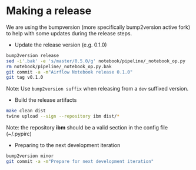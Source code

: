 <!--
{% comment %}
Copyright 2018-2021 IBM Corporation

Licensed under the Apache License, Version 2.0 (the "License");
you may not use this file except in compliance with the License.
You may obtain a copy of the License at

http://www.apache.org/licenses/LICENSE-2.0

Unless required by applicable law or agreed to in writing, software
distributed under the License is distributed on an "AS IS" BASIS,
WITHOUT WARRANTIES OR CONDITIONS OF ANY KIND, either express or implied.
See the License for the specific language governing permissions and
limitations under the License.
{% endcomment %}
-->

# Making a release

We are using the bumpversion (more specifically bump2version active fork) to help with
some updates during the release steps.

* Update the release version (e.g. 0.1.0)

```bash
bump2version release
sed -i'.bak' -e 's/master/0.5.0/g' notebook/pipeline/_notebook_op.py
rm notebook/pipeline/_notebook_op.py.bak
git commit -a -m"Airflow Notebook release 0.1.0"
git tag v0.1.0
```

Note: Use `bump2version suffix` when releasing from a `dev` suffixed version.

* Build the release artifacts

```bash
make clean dist
twine upload --sign --repository ibm dist/*
```

Note: the repository **ibm** should be a valid section in the config file (~/.pypirc)

* Preparing to the next development iteration

```bash
bump2version minor
git commit -a -m"Prepare for next development iteration"
```
